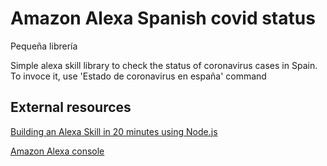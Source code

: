 # Amazon Alexa Spanish covid status

Pequeña librería

Simple alexa skill library to check the status of coronavirus cases in Spain.
To invoce it, use 'Estado de coronavirus en españa' command



## External resources

[Building an Alexa Skill in 20 minutes using Node.js](https://www.youtube.com/watch?v=BB3wwxgqPOU)

[Amazon Alexa console](https://developer.amazon.com/es-ES/alexa)
